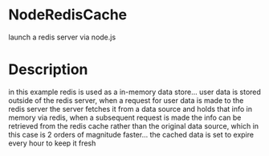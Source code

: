 # NodeRedisCache
launch a redis server via node.js

# Description
in this example redis is used as a in-memory data store... user data is stored outside of the redis server, when a request for user data is made to the redis server the server fetches it from a data source and holds that info in memory via redis, when a subsequent request is made the info can be retrieved from the redis cache rather than the original data source, which in this case is 2 orders of magnitude faster... the cached data is set to expire every hour to keep it fresh